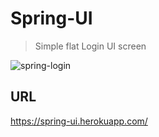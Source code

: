 # Spring-UI
> Simple flat Login UI screen

![spring-login](https://spring-ui.herokuapp.com/design/master.png)

## URL
https://spring-ui.herokuapp.com/
